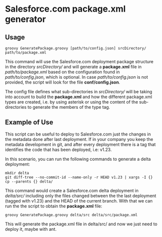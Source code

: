 # Salesforce.com package.xml generator 

## Usage
`groovy GeneratePackage.groovy [path/to/config.json] srcDirectory/ path/to/package.xml`

This command will use the Salesforce.com deployment package structure in the directory *srcDirectory/* and will generate a **package.xml** file in *path/to/package.xml* based on the configuration found in *path/to/config.json*, which is optional. In case *path/to/config.json* is not provided, the script will look for the file **conf/config.json**.

The config file defines what sub-directories in *srcDirectory/* will be taking into account to build the **package.xml** and how the different package.xml types are created, i.e. by using asterisk or using the content of the sub-directories to generate the members of the type tag.

## Example of Use
This script can be useful to deploy to Salesforce.com just the changes in the metadata done after last deployment. If in your company you keep the metadata development in git, and after every deployment there is a tag that identifies the code that has been deployed, i.e: v1.23.

In this scenario, you can run the following commands to generate a delta deployment: 
```
mkdir delta
git diff-tree --no-commit-id --name-only -r HEAD v1.23 | xargs -I {} cp --parents {} delta/
```

This command would create a Salesforce.com delta deployment in *delta/src/* including only the files changed between the the last deployment (tagged with v1.23) and the HEAD of the current branch. With that we can run the the script to obtain the **package.xml** file:
```
groovy GeneratePackage.groovy delta/src delta/src/package.xml
```

This will generate the package.xml file in delta/src/ and now we just need to deploy it, maybe with ant.
